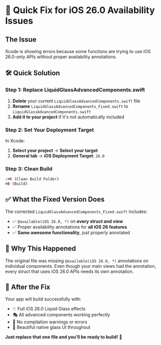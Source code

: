 # 🚨 Quick Fix for iOS 26.0 Availability Issues

## The Issue
Xcode is showing errors because some functions are trying to use iOS 26.0-only APIs without proper availability annotations.

## 🛠️ Quick Solution

### **Step 1: Replace LiquidGlassAdvancedComponents.swift**
1. **Delete** your current `LiquidGlassAdvancedComponents.swift` file
2. **Rename** `LiquidGlassAdvancedComponents_Fixed.swift` to `LiquidGlassAdvancedComponents.swift`
3. **Add it to your project** if it's not automatically included

### **Step 2: Set Your Deployment Target**
In Xcode:
1. **Select your project** → **Select your target**
2. **General tab** → **iOS Deployment Target**: `26.0`

### **Step 3: Clean Build**
```bash
⇧⌘K (Clean Build Folder)
⌘B (Build)
```

## ✅ What the Fixed Version Does

The corrected `LiquidGlassAdvancedComponents_Fixed.swift` includes:

- ✅ `@available(iOS 26.0, *)` on **every struct and view**
- ✅ Proper availability annotations for **all iOS 26 features**
- ✅ **Same awesome functionality**, just properly annotated

## 🎯 Why This Happened

The original file was missing `@available(iOS 26.0, *)` annotations on individual components. Even though your main views had the annotation, every struct that uses iOS 26.0 APIs needs its own annotation.

## 🚀 After the Fix

Your app will build successfully with:
- ✨ Full iOS 26.0 Liquid Glass effects
- 🎭 All advanced components working perfectly
- 📱 No compilation warnings or errors
- 🎨 Beautiful native glass UI throughout

**Just replace that one file and you'll be ready to build!** 🚀